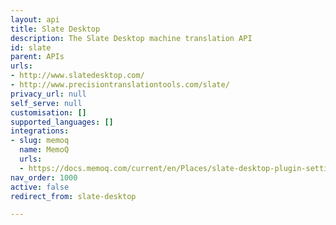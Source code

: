 ```yaml
---
layout: api
title: Slate Desktop
description: The Slate Desktop machine translation API
id: slate
parent: APIs
urls:
- http://www.slatedesktop.com/
- http://www.precisiontranslationtools.com/slate/
privacy_url: null
self_serve: null
customisation: []
supported_languages: []
integrations:
- slug: memoq
  name: MemoQ
  urls:
  - https://docs.memoq.com/current/en/Places/slate-desktop-plugin-settings.html
nav_order: 1000
active: false
redirect_from: slate-desktop

---
```


